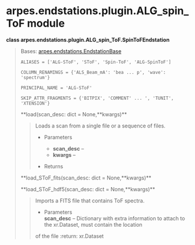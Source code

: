 # arpes.endstations.plugin.ALG\_spin\_ToF module

**class arpes.endstations.plugin.ALG\_spin\_ToF.SpinToFEndstation**

> Bases:
> [arpes.endstations.EndstationBase](arpes.endstations#arpes.endstations.EndstationBase)
> 
> `ALIASES = ['ALG-SToF', 'SToF', 'Spin-ToF', 'ALG-SpinToF']`
> 
> `COLUMN_RENAMINGS = {'ALS_Beam_mA': 'bea ... p', 'wave': 'spectrum'}`
> 
> `PRINCIPAL_NAME = 'ALG-SToF'`
> 
> `SKIP_ATTR_FRAGMENTS = {'BITPIX', 'COMMENT' ... ', 'TUNIT',
> 'XTENSION'}`
> 
> **load(scan\_desc: dict = None,**kwargs)\*\*
> 
> > Loads a scan from a single file or a sequence of files.
> > 
> >   - Parameters
> >     
> >       - **scan\_desc** –
> >       - **kwargs** –
> > 
> >   - Returns
> 
> **load\_SToF\_fits(scan\_desc: dict = None,**kwargs)\*\*
> 
> **load\_SToF\_hdf5(scan\_desc: dict = None,**kwargs)\*\*
> 
> > Imports a FITS file that contains ToF spectra.
> > 
> >   - Parameters  
> >     **scan\_desc** – Dictionary with extra information to attach to
> >     the xr.Dataset, must contain the location
> > 
> > of the file :return: xr.Dataset
